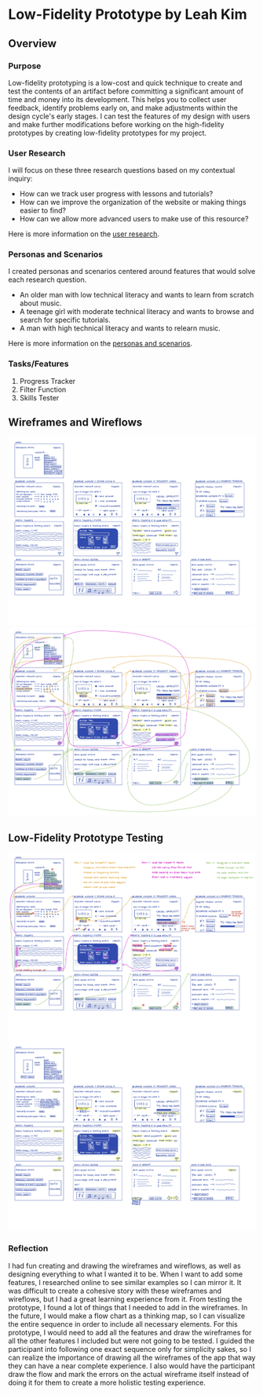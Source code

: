 # Low-Fidelity Prototype by Leah Kim

## Overview

### Purpose 
Low-fidelity prototyping is a low-cost and quick technique to create and test the contents of an artifact before committing a significant amount of time and money into its development. This helps you to collect user feedback, identify problems early on, and make adjustments within the design cycle's early stages. I can test the features of my design with users and make further modifications before working on the high-fidelity prototypes by creating low-fidelity prototypes for my project.

### User Research
I will focus on these three research questions based on my contextual inquiry:
* How can we track user progress with lessons and tutorials?
* How can we improve the organization of the website or making things easier to find?
* How can we allow more advanced users to make use of this resource?

Here is more information on the [user research](https://leahkim07.github.io/DH110/assignment03/assignment03.html).

### Personas and Scenarios
I created personas and scenarios centered around features that would solve each research question.
* An older man with low technical literacy and wants to learn from scratch about music.
* A teenage girl with moderate technical literacy and wants to browse and search for specific tutorials.
* A man with high technical literacy and wants to relearn music.

Here is more information on the [personas and scenarios](https://leahkim07.github.io/DH110/assignment04/).

### Tasks/Features
1. Progress Tracker
2. Filter Function
3. Skills Tester

## Wireframes and Wireflows
![wireframes](wireframes.jpg)
![wireflows](wireflows.jpg)

## Low-Fidelity Prototype Testing
![prototype1](prototype1.jpg)
![prototype2](prototype2.jpg)

### Reflection
I had fun creating and drawing the wireframes and wireflows, as well as designing everything to what I wanted it to be. When I want to add some features, I researched online to see similar examples so I can mirror it. It was difficult to create a cohesive story with these wireframes and wireflows, but I had a great learning experience from it. From testing the prototype, I found a lot of things that I needed to add in the wireframes. In the future, I would make a flow chart as a thinking map, so I can visualize the entire sequence in order to include all necessary elements. For this prototype, I would need to add all the features and draw the wireframes for all the other features I included but were not going to be tested. I guided the participant into following one exact sequence only for simplicity sakes, so I can realize the importance of drawing all the wireframes of the app that way they can have a near complete experience. I also would have the participant draw the flow and mark the errors on the actual wireframe itself instead of doing it for them to create a more holistic testing experience. 
